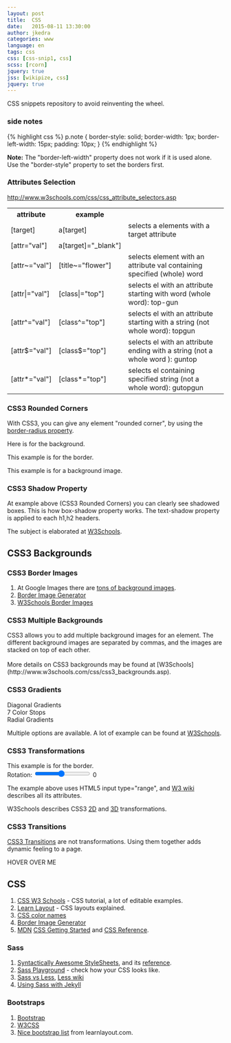 ```yaml
---
layout: post
title:  CSS
date:   2015-08-11 13:30:00
author: jkedra
categories: www
language: en
tags: css
css: [css-snip1, css]
scss: [rcorn]
jquery: true
jss: [wikipize, css]
jquery: true
---
```


CSS snippets repository to avoid reinventing the wheel.


### side notes
{% highlight css %}
p.note {
    border-style: solid;
    border-width: 1px;
    border-left-width: 15px;
    padding: 10px;
}
{% endhighlight %}

<p class="note"><b>Note:</b>
    The "border-left-width" property does not work if it is used alone.
    Use the "border-style" property to set the borders first.
</p>

### Attributes Selection
http://www.w3schools.com/css/css_attribute_selectors.asp

<table id="cssattr">
<tr>
    <th>attribute</th> <th>example</th>
    <th><description</th>
</tr>

<tr>
    <td>[target]</td> <td>a[target]</td>
    <td>selects <qq>a</qq> elements with a target attribute</td>
</tr>

<tr>
    <td>[attr="val"]</td> <td>a[target]="_blank"]</td>
    <td> </td>
</tr>

<tr>
    <td>[attr~="val"]</td> <td>[title~="flower"]</td>
    <td>selects element with an attribute val containing specified (whole) word</td>
</tr>

<tr>
    <td>[attr&#124;="val"]</td> <td>[class&#124;="top"]</td>
    <td>selects el with an attribute starting with word (whole word): top-gun</td>
</tr>

<tr>
    <td>[attr^="val"]</td> <td>[class^="top"]</td>
    <td>selects el with an attribute starting with a string (not whole word): topgun</td>
</tr>

<tr>
    <td>[attr$="val"]</td> <td>[class$="top"]</td>
    <td>selects el with an attribute ending with a string (not a whole word ): guntop</td>
</tr>

<tr>
    <td>[attr*="val"]</td><td>[class*="top"]</td>
    <td>selects el containing specified string (not a whole word): gutopgun</td>
</tr>
</table>


### CSS3 Rounded Corners

With CSS3, you can give any element "rounded corner", by using the
[border-radius property](http://www.w3schools.com/css/css3_borders.asp).

<p class="rcorners1">
Here is for the background.
</p>

<p class="rcorners2">
This example is for the border.
</p>

<p class="rcorners3">
This example is for a background image.
</p>

<p class="clearb"> </p>

### CSS3 Shadow Property
At example above (CSS3 Rounded Corners) you can clearly see shadowed boxes.
This is how box-shadow property works. The text-shadow property is applied
to each h1,h2 headers.

The subject is elaborated at
[W3Schools](http://www.w3schools.com/css/css3_shadows.asp).

## CSS3 Backgrounds

### CSS3 Border Images

1. At Google Images there are
   [tons of background images](https://www.google.com/search?tbm=isch&q=border+image+png).
2. [Border Image Generator](http://border-image.com)
3. [W3Schools Border Images](http://www.w3schools.com/css/css3_border_images.asp)

### CSS3 Multiple Backgrounds

<div id="background1">
CSS3 allows you to add multiple background images for an element.
The different background images are separated by commas,
and the images are stacked on top of each other.
</div>

<br>
More details on CSS3 backgrounds may be found at
[W3Schools](http://www.w3schools.com/css/css3_backgrounds.asp).

### CSS3 Gradients

<div class="grbox" id="grad1">Diagonal Gradients</div>
<div class="grbox" id="grad2">7 Color Stops</div>
<div class="grbox" id="grad3">Radial Gradients</div>
<div class="clearb"></div>

Multiple options are available. A lot of example can be found
at [W3Schools](http://www.w3schools.com/css/css3_gradients.asp).

### CSS3 Transformations

<div class="rcorners2" id="id1">
This example is for the border.
</div>

<div class="rcorners2" id="id2">
<form oninput="result.value=parseInt(rotation.value)">
  Rotation:
  <input type="range" name="rotation" min="-90" max="+90" value="0">
  <output name="result">0</output>
</form>
</div>

<p class="clearb"> </p>

The example above uses HTML5 <qq>input type="range"</qq>,
and [W3 wiki](https://www.w3.org/wiki/HTML/Elements/input/range)
describes all its attributes.

W3Schools describes CSS3 [2D](http://www.w3schools.com/css/css3_2dtransforms.asp)
and [3D](http://www.w3schools.com/css/css3_3dtransforms.asp) transformations.

### CSS3 Transitions
[CSS3 Transitions](http://www.w3schools.com/css/css3_transitions.asp)
are not transformations. Using them together adds dynamic feeling to a page.

<div class="rcorners-trans">
HOVER OVER ME
</div>

<p class="clearb"></p>



## CSS
1. [CSS W3 Schools][csslrn1] - CSS tutorial, a lot of editable examples.
2. [Learn Layout](http://learnlayout.com/) - CSS layouts explained.
3. [CSS color names][csscol1]
4. [Border Image Generator](http://border-image.com)
5. [MDN](https://developer.mozilla.org/) [CSS Getting Started](https://developer.mozilla.org/en-US/docs/Web/Guide/CSS/Getting_Started) and [CSS Reference](https://developer.mozilla.org/en-US/docs/Web/CSS/Reference).

### Sass
1. [Syntactically Awesome StyleSheets][Sass], and its [reference][sassref].
2. [Sass Playground](saasmeister.com) - check how your CSS looks like.
3. [Sass vs Less](https://css-tricks.com/sass-vs-less/),
   [Less wiki](we:Less_%28stylesheet_language%29)
4. [Using Sass with Jekyll](http://markdotto.com/2014/09/25/sass-and-jekyll/)

### Bootstraps
1. [Bootstrap](http://getbootstrap.com/)
2. [W3CSS](http://www.w3schools.com/w3css/default.asp)
3. [Nice bootstrap list](http://learnlayout.com/frameworks.html) from learnlayout.com.

[csslrn1]:     http://www.w3schools.com/css/
[cssref1]:     http://www.w3schools.com/cssref/
[csscol1]:     http://www.w3schools.com/cssref/css_colornames.asp
[ltw]:         https://developer.mozilla.org/en-US/Learn
[js-basics]:   https://developer.mozilla.org/en-US/Learn/Getting_started_with_the_web/JavaScript_basics
[sass]:        http://sass-lang.com/guide
[sassref]:     http://sass-lang.com/documentation/file.SASS_REFERENCE.html
